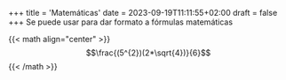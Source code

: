 +++
title = 'Matemáticas'
date = 2023-09-19T11:11:55+02:00
draft = false
+++
Se puede usar para dar formato a fórmulas matemáticas

{{< math align="center" >}}
$$\frac{(5^{2})(2*\sqrt{4})}{6}$$
{{< /math >}}
